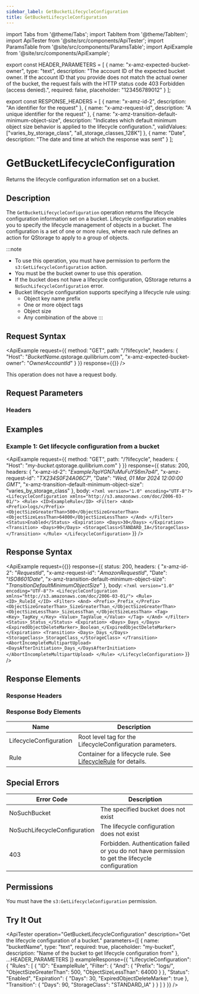 ```yaml
---
sidebar_label: GetBucketLifecycleConfiguration
title: GetBucketLifecycleConfiguration
---
```


import Tabs from '@theme/Tabs';
import TabItem from '@theme/TabItem';
import ApiTester from '@site/src/components/ApiTester';
import ParamsTable from '@site/src/components/ParamsTable';
import ApiExample from '@site/src/components/ApiExample';

export const HEADER_PARAMETERS = [
  {
    name: "x-amz-expected-bucket-owner",
    type: "text",
    description: "The account ID of the expected bucket owner. If the account ID that you provide does not match the actual owner of the bucket, the request fails with the HTTP status code 403 Forbidden (access denied).",
    required: false,
    placeholder: "123456789012"
  }
];

export const RESPONSE_HEADERS = [
  {
    name: "x-amz-id-2",
    description: "An identifier for the request"
  },
  {
    name: "x-amz-request-id",
    description: "A unique identifier for the request"
  },
  {
    name: "x-amz-transition-default-minimum-object-size",
    description: "Indicates which default minimum object size behavior is applied to the lifecycle configuration.",
    validValues: ["varies_by_storage_class", "all_storage_classes_128K"]
  },
  {
    name: "Date",
    description: "The date and time at which the response was sent"
  }
];

# GetBucketLifecycleConfiguration

Returns the lifecycle configuration information set on a bucket.

## Description

The `GetBucketLifecycleConfiguration` operation returns the lifecycle configuration information set on a bucket. Lifecycle configuration enables you to specify the lifecycle management of objects in a bucket. The configuration is a set of one or more rules, where each rule defines an action for QStorage to apply to a group of objects.

:::note
- To use this operation, you must have permission to perform the `s3:GetLifecycleConfiguration` action.
- You must be the bucket owner to use this operation.
- If the bucket does not have a lifecycle configuration, QStorage returns a `NoSuchLifecycleConfiguration` error.
- Bucket lifecycle configuration supports specifying a lifecycle rule using:
  - Object key name prefix
  - One or more object tags
  - Object size
  - Any combination of the above
:::

## Request Syntax

<ApiExample
  request={{
    method: "GET",
    path: "/?lifecycle",
    headers: {
      "Host": "_BucketName_.qstorage.quilibrium.com",
      "x-amz-expected-bucket-owner": "_OwnerAccountId_"
    }
  }}
  response={{}}
/>

This operation does not have a request body.

## Request Parameters

### Headers

<ParamsTable parameters={HEADER_PARAMETERS} />

## Examples

### Example 1: Get lifecycle configuration from a bucket

<ApiExample
  request={{
    method: "GET",
    path: "/?lifecycle",
    headers: {
      "Host": "_my-bucket_.qstorage.quilibrium.com"
    }
  }}
  response={{
    status: 200,
    headers: {
      "x-amz-id-2": "_Example7qoYGN7uMuFuYS6m7a4l_",
      "x-amz-request-id": "_TX234S0F24A06C7_",
      "Date": "_Wed, 01 Mar 2024 12:00:00 GMT_",
      "x-amz-transition-default-minimum-object-size": "varies_by_storage_class"
    },
    body: `<?xml version="1.0" encoding="UTF-8"?>
<LifecycleConfiguration xmlns="http://s3.amazonaws.com/doc/2006-03-01/">
   <Rule>
      <ID>ExampleRule</ID>
      <Filter>
         <And>
            <Prefix>logs/</Prefix>
            <ObjectSizeGreaterThan>500</ObjectSizeGreaterThan>
            <ObjectSizeLessThan>64000</ObjectSizeLessThan>
         </And>
      </Filter>
      <Status>Enabled</Status>
      <Expiration>
         <Days>30</Days>
      </Expiration>
      <Transition>
         <Days>90</Days>
         <StorageClass>STANDARD_IA</StorageClass>
      </Transition>
   </Rule>
</LifecycleConfiguration>`
  }}
/>

## Response Syntax

<ApiExample
  request={{}}
  response={{
    status: 200,
    headers: {
      "x-amz-id-2": "_RequestId_",
      "x-amz-request-id": "_AmazonRequestId_",
      "Date": "_ISO8601Date_",
      "x-amz-transition-default-minimum-object-size": "_TransitionDefaultMinimumObjectSize_"
    },
    body: `<?xml version="1.0" encoding="UTF-8"?>
<LifecycleConfiguration xmlns="http://s3.amazonaws.com/doc/2006-03-01/">
   <Rule>
      <ID>_RuleId_</ID>
      <Filter>
         <And>
            <Prefix>_Prefix_</Prefix>
            <ObjectSizeGreaterThan>_SizeGreaterThan_</ObjectSizeGreaterThan>
            <ObjectSizeLessThan>_SizeLessThan_</ObjectSizeLessThan>
            <Tag>
               <Key>_TagKey_</Key>
               <Value>_TagValue_</Value>
            </Tag>
         </And>
      </Filter>
      <Status>_Status_</Status>
      <Expiration>
         <Days>_Days_</Days>
         <ExpiredObjectDeleteMarker>_Boolean_</ExpiredObjectDeleteMarker>
      </Expiration>
      <Transition>
         <Days>_Days_</Days>
         <StorageClass>_StorageClass_</StorageClass>
      </Transition>
      <AbortIncompleteMultipartUpload>
         <DaysAfterInitiation>_Days_</DaysAfterInitiation>
      </AbortIncompleteMultipartUpload>
   </Rule>
</LifecycleConfiguration>`
  }}
/>

## Response Elements

### Response Headers

<ParamsTable responseElements={RESPONSE_HEADERS} type="response" />

### Response Body Elements

| Name | Description |
|------|-------------|
| LifecycleConfiguration | Root level tag for the LifecycleConfiguration parameters. |
| Rule | Container for a lifecycle rule. See [LifecycleRule](docs/build/02-q-services/03-q-storage/02-api-reference/09-data-types/lifecycle-rule.md) for details. |

## Special Errors

| Error Code | Description |
|------------|-------------|
| NoSuchBucket | The specified bucket does not exist |
| NoSuchLifecycleConfiguration | The lifecycle configuration does not exist |
| 403 | Forbidden. Authentication failed or you do not have permission to get the lifecycle configuration |

## Permissions

You must have the `s3:GetLifecycleConfiguration` permission.

## Try It Out

<ApiTester
  operation="GetBucketLifecycleConfiguration"
  description="Get the lifecycle configuration of a bucket."
  parameters={[
    {
      name: "bucketName",
      type: "text",
      required: true,
      placeholder: "my-bucket",
      description: "Name of the bucket to get lifecycle configuration from"
    },
    ...HEADER_PARAMETERS
  ]}
  exampleResponse={{
    "LifecycleConfiguration": {
      "Rules": [
        {
          "ID": "ExampleRule",
          "Filter": {
            "And": {
              "Prefix": "logs/",
              "ObjectSizeGreaterThan": 500,
              "ObjectSizeLessThan": 64000
            }
          },
          "Status": "Enabled",
          "Expiration": {
            "Days": 30,
            "ExpiredObjectDeleteMarker": true
          },
          "Transition": {
            "Days": 90,
            "StorageClass": "STANDARD_IA"
          }
        }
      ]
    }
  }}
/> 